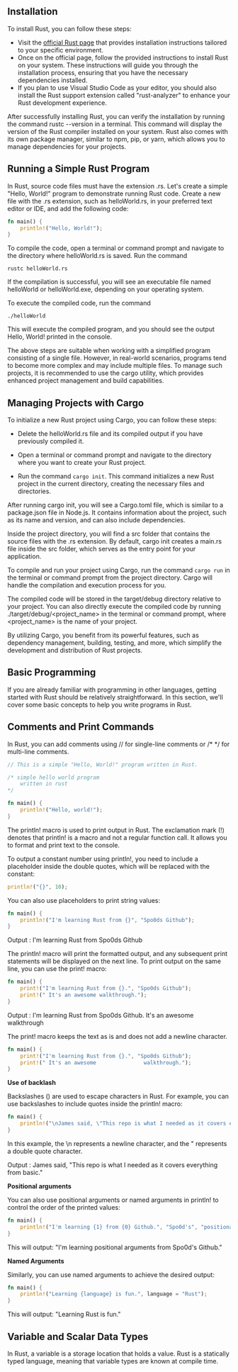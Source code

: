 ## Installation

To install Rust, you can follow these steps:

- Visit the [official Rust page](https://www.rust-lang.org/tools/install) that provides installation instructions tailored to your specific environment.
- Once on the official page, follow the provided instructions to install Rust on your system. These instructions will guide you through the installation process, ensuring that you have the necessary dependencies installed.
- If you plan to use Visual Studio Code as your editor, you should also install the Rust support extension called "rust-analyzer" to enhance your Rust development experience.

After successfully installing Rust, you can verify the installation by running the command rustc --version in a terminal. This command will display the version of the Rust compiler installed on your system. Rust also comes with its own package manager, similar to npm, pip, or yarn, which allows you to manage dependencies for your projects.

## Running a Simple Rust Program

In Rust, source code files must have the extension .rs. Let's create a simple "Hello, World!" program to demonstrate running Rust code. Create a new file with the .rs extension, such as helloWorld.rs, in your preferred text editor or IDE, and add the following code:

```rust
fn main() {
    println!("Hello, World!");
}
```

To compile the code, open a terminal or command prompt and navigate to the directory where helloWorld.rs is saved. Run the command

`rustc helloWorld.rs`

If the compilation is successful, you will see an executable file named helloWorld or helloWorld.exe, depending on your operating system.

To execute the compiled code, run the command

`./helloWorld`

This will execute the compiled program, and you should see the output Hello, World! printed in the console.

The above steps are suitable when working with a simplified program consisting of a single file. However, in real-world scenarios, programs tend to become more complex and may include multiple files. To manage such projects, it is recommended to use the cargo utility, which provides enhanced project management and build capabilities.

## Managing Projects with Cargo

To initialize a new Rust project using Cargo, you can follow these steps:

- Delete the helloWorld.rs file and its compiled output if you have previously compiled it.

- Open a terminal or command prompt and navigate to the directory where you want to create your Rust project.

- Run the command `cargo init`. This command initializes a new Rust project in the current directory, creating the necessary files and directories.

After running cargo init, you will see a Cargo.toml file, which is similar to a package.json file in Node.js. It contains information about the project, such as its name and version, and can also include dependencies.

Inside the project directory, you will find a src folder that contains the source files with the .rs extension. By default, cargo init creates a main.rs file inside the src folder, which serves as the entry point for your application.

To compile and run your project using Cargo, run the command `cargo run` in the terminal or command prompt from the project directory. Cargo will handle the compilation and execution process for you.

The compiled code will be stored in the target/debug directory relative to your project. You can also directly execute the compiled code by running ./target/debug/<project_name> in the terminal or command prompt, where <project_name> is the name of your project.

By utilizing Cargo, you benefit from its powerful features, such as dependency management, building, testing, and more, which simplify the development and distribution of Rust projects.

## Basic Programming

If you are already familiar with programming in other languages, getting started with Rust should be relatively straightforward. In this section, we'll cover some basic concepts to help you write programs in Rust.

## Comments and Print Commands

In Rust, you can add comments using // for single-line comments or /\* \*/ for multi-line comments.

```rust
// This is a simple "Hello, World!" program written in Rust.

/* simple hello world program
    written in rust
*/

fn main() {
    println!("Hello, world!");
}
```

The println! macro is used to print output in Rust. The exclamation mark (!) denotes that println! is a macro and not a regular function call. It allows you to format and print text to the console.

To output a constant number using println!, you need to include a placeholder inside the double quotes, which will be replaced with the constant:

```rust
println!("{}", 10);
```

You can also use placeholders to print string values:

```rust
fn main() {
    println!("I'm learning Rust from {}", "Spo0ds Github");
}
```

Output : I'm learning Rust from Spo0ds Github

The println! macro will print the formatted output, and any subsequent print statements will be displayed on the next line. To print output on the same line, you can use the print! macro:

```rust
fn main() {
    print!("I'm learning Rust from {}.", "Spo0ds Github");
    print!(" It's an awesome walkthrough.");
}
```

Output : I'm learning Rust from Spo0ds Github. It's an awesome walkthrough

The print! macro keeps the text as is and does not add a newline character.

```rust
fn main() {
    print!("I'm learning Rust from {}.", "Spo0ds Github");
    print!(" It's an awesome               walkthrough.");
}
```

**Use of backlash**

Backslashes (\) are used to escape characters in Rust. For example, you can use backslashes to include quotes inside the println! macro:

```rust
fn main() {
    println!("\nJames said, \"This repo is what I needed as it covers everything from basics.\"");
}
```

In this example, the \n represents a newline character, and the \" represents a double quote character.

Output : James said, "This repo is what I needed as it covers everything from basic."

**Positional arguments**

You can also use positional arguments or named arguments in println! to control the order of the printed values:

```rust
fn main() {
    println!("I'm learning {1} from {0} Github.", "Spo0d's", "positional arguments");
}
```

This will output: "I'm learning positional arguments from Spo0d's Github."

**Named Arguments**

Similarly, you can use named arguments to achieve the desired output:

```rust
fn main() {
    println!("Learning {language} is fun.", language = "Rust");
}
```

This will output: "Learning Rust is fun."

## Variable and Scalar Data Types

In Rust, a variable is a storage location that holds a value. Rust is a statically typed language, meaning that variable types are known at compile time.
